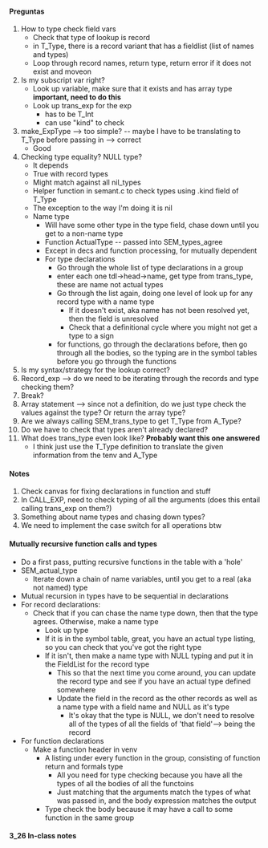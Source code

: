#### Preguntas
1. How to type check field vars
    - Check that type of lookup is record
    - in T_Type, there is a record variant that has a fieldlist (list of names and types)
    - Loop through record names, return type, return error if it does not exist and moveon 
2. Is my subscript var right?
    - Look up variable, make sure that it exists and has array type **important, need to do this**
    - Look up trans_exp for the exp
        - has to be T_Int
        - can use "kind" to check
3. make_ExpType --> too simple? -- maybe I have to be translating to T_Type before passing in --> correct
    - Good
4. Checking type equality? NULL type?
    - It depends
    - True with record types
    - Might match against all nil_types
    - Helper function in semant.c to check types using .kind field of T_Type
    - The exception to the way I'm doing it is nil
    - Name type
        - Will have some other type in the type field, chase down until you get to a non-name type
        - Function ActualType -- passed into SEM_types_agree
        - Except in decs and function processing, for mutually dependent
        - For type declarations
            - Go through the whole list of type declarations in a group
            - enter each one tdl->head->name, get type from trans_type, these are name not actual types
            - Go through the list again, doing one level of look up for any record type with a name type
                - If it doesn't exist, aka name has not been resolved yet, then the field is unresolved
                - Check that a definitional cycle where you might not get a type to a sign 
            - for functions, go through the declarations before, then go through all the bodies, so the typing are in the symbol tables before you go through the functions
5. Is my syntax/strategy for the lookup correct?
6. Record_exp --> do we need to be iterating through the records and type checking them?
7. Break?
8. Array statement --> since not a definition, do we just type check the values against the type? Or return the array type?
9. Are we always calling SEM_trans_type to get T_Type from A_Type?
10. Do we have to check that types aren't already declared?
11. What does trans_type even look like? **Probably want this one answered**
    - I think just use the T_Type definition to translate the given information from the tenv and A_Type 


#### Notes
1. Check canvas for fixing declarations in function and stuff
2. In CALL_EXP, need to check typing of all the arguments (does this entail calling trans_exp on them?)
3. Something about name types and chasing down types?
4. We need to implement the case switch for all operations btw

#### Mutually recursive function calls and types
- Do a first pass, putting recursive functions in the table with a 'hole'
- SEM_actual_type
    - Iterate down a chain of name variables, until you get to a real (aka not named) type
- Mutual recursion in types have to be sequential in declarations
- For record declarations:
    - Check that if you can chase the name type down, then that the type agrees. Otherwise, make a name type
        - Look up type
        - If it is in the symbol table, great, you have an actual type listing, so you can check that you've got the right type
        - If it isn't, then make a name type with NULL typing and put it in the FieldList for the record type
            - This so that the next time you come around, you can update the record type and see if you have an actual type defined somewhere
            - Update the field in the record as the other records as well as a name type with a field name and NULL as it's type
                - It's okay that the type is NULL, we don't need to resolve all of the types of all the fields of 'that field'--> being the record 
- For function declarations
    - Make a function header in venv
        - A listing under every function in the group, consisting of function return and formals type
            - All you need for type checking because you have all the types of all the bodies of all the functoins
            - Just matching that the arguments match the types of what was passed in, and the body expression matches the output
        - Type check the body because it may have a call to some function in the same group

#### 3_26 In-class notes

























